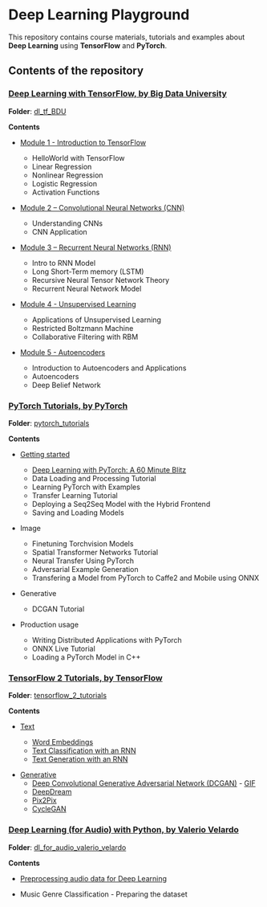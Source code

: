 # Deep Learning Playground

This repository contains course materials, tutorials and examples about **Deep Learning** using
**TensorFlow** and **PyTorch**.

## Contents of the repository

### [Deep Learning with TensorFlow, by Big Data University](https://bigdatauniversity.com/courses/deep-learning-tensorflow)

**Folder**: [dl_tf_BDU](dl_tf_BDU/)

**Contents**

-   [Module 1 - Introduction to TensorFlow](dl_tf_BDU/1.Intro_TF/)

    -   HelloWorld with TensorFlow
    -   Linear Regression
    -   Nonlinear Regression
    -   Logistic Regression
    -   Activation Functions

-   [Module 2 – Convolutional Neural Networks (CNN)](dl_tf_BDU/2.CNNs/)

    -   Understanding CNNs
    -   CNN Application

-   [Module 3 – Recurrent Neural Networks (RNN)](dl_tf_BDU/3.RNN/)

    -   Intro to RNN Model
    -   Long Short-Term memory (LSTM)
    -   Recursive Neural Tensor Network Theory
    -   Recurrent Neural Network Model

-   [Module 4 - Unsupervised Learning](dl_tf_BDU/4.RBM/)

    -   Applications of Unsupervised Learning
    -   Restricted Boltzmann Machine
    -   Collaborative Filtering with RBM

-   [Module 5 - Autoencoders](dl_tf_BDU/5.AE/)
    -   Introduction to Autoencoders and Applications
    -   Autoencoders
    -   Deep Belief Network

### [PyTorch Tutorials, by PyTorch](https://pytorch.org/tutorials/)

**Folder**: [pytorch_tutorials](pytorch_tutorials/)

**Contents**

-   [Getting started](pytorch_tutorials/getting_started/)

    -   [Deep Learning with PyTorch: A 60 Minute Blitz](pytorch_tutorials/getting_started/dl_with_pytorch.py)
    -   Data Loading and Processing Tutorial
    -   Learning PyTorch with Examples
    -   Transfer Learning Tutorial
    -   Deploying a Seq2Seq Model with the Hybrid Frontend
    -   Saving and Loading Models

-   Image

    -   Finetuning Torchvision Models
    -   Spatial Transformer Networks Tutorial
    -   Neural Transfer Using PyTorch
    -   Adversarial Example Generation
    -   Transfering a Model from PyTorch to Caffe2 and Mobile using ONNX

-   Generative

    -   DCGAN Tutorial

-   Production usage
    -   Writing Distributed Applications with PyTorch
    -   ONNX Live Tutorial
    -   Loading a PyTorch Model in C++

### [TensorFlow 2 Tutorials, by TensorFlow](https://www.tensorflow.org/tutorials)

**Folder**: [tensorflow_2_tutorials](tensorflow_2_tutorials/)

**Contents**

-   [Text](tensorflow_2_tutorials/text/)

    -   [Word Embeddings](tensorflow_2_tutorials/text/word_embeddings.ipynb)
    -   [Text Classification with an RNN](tensorflow_2_tutorials/text/text_classification_rnn.ipynb)
    -   [Text Generation with an RNN](tensorflow_2_tutorials/text/text_generation_with_an_rnn.ipynb)

*   [Generative](tensorflow_2_tutorials/generative/)
    -   [Deep Convolutional Generative Adversarial Network (DCGAN)](tensorflow_2_tutorials/generative/deep_convolutional_generative_adversarial_network.ipynb) - [GIF](tensorflow_2_tutorials/generative/deep_convolutional_generative_adversarial_network.gif)
    -   [DeepDream](tensorflow_2_tutorials/generative/deepdream.ipynb)
    -   [Pix2Pix](tensorflow_2_tutorials/generative/pix2pix.ipynb)
    -   [CycleGAN](tensorflow_2_tutorials/generative/cyclegan.ipynb)

### [Deep Learning (for Audio) with Python, by Valerio Velardo](https://www.youtube.com/playlist?list=PL-wATfeyAMNrtbkCNsLcpoAyBBRJZVlnf)

**Folder**: [dl_for_audio_valerio_velardo](dl_for_audio_valerio_velardo)

**Contents**

-   [Preprocessing audio data for Deep Learning](dl_for_audio_valerio_velardo/1_Preprocessing_audio_data_for_Deep_Learning.ipynb)

-   Music Genre Classification - Preparing the dataset
